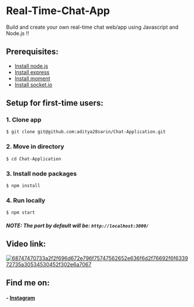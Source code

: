 # Real-Time-Chat-App
Build and create your own real-time chat web/app using Javascript and Node.js !!

## Prerequisites:
- [Install node.js](https://docs.npmjs.com/downloading-and-installing-node-js-and-npm)
- [Install express](https://www.npmjs.com/package/express)
- [Install moment](https://www.npmjs.com/package/moment)
- [Install socket.io](https://www.npmjs.com/package/socket.io)

## Setup for first-time users:
### 1. Clone app
```$ git clone git@github.com:aditya28sarin/Chat-Application.git```
### 2. Move in directory
```$ cd Chat-Application```
### 3. Install node packages
```$ npm install```
### 4. Run locally
```$ npm start```
##### NOTE: The port by default will be: ```http://localhost:3000/```

## Video link:
[![68747470733a2f2f696d672e796f75747562652e636f6d2f76692f6f633972735a30534530452f302e6a7067](https://user-images.githubusercontent.com/92684818/140213417-cc34eb21-a204-4138-a96b-2ff223ae9500.jpg)
](https://youtu.be/oc9rsZ0SE0E)

## Find me on:
#### - [Instagram](https://instagram.com/apokky_)
